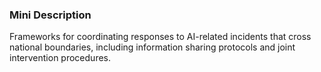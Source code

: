 ### Mini Description

Frameworks for coordinating responses to AI-related incidents that cross national boundaries, including information sharing protocols and joint intervention procedures.
